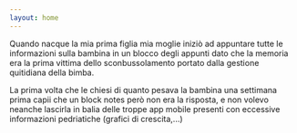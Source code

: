 ```yaml
---
layout: home
---
```


Quando nacque la mia prima figlia mia moglie inizi&ograve; ad appuntare tutte le informazioni sulla bambina in un blocco degli appunti dato che la memoria era la prima vittima dello sconbussolamento portato dalla gestione quitidiana della bimba.

La prima volta che le chiesi di quanto pesava la bambina una settimana prima capii che un block notes per&ograve; non era la risposta, e non volevo neanche lascirla in balia delle troppe app mobile presenti con eccessive informazioni pedriatiche (grafici di crescita,...)

